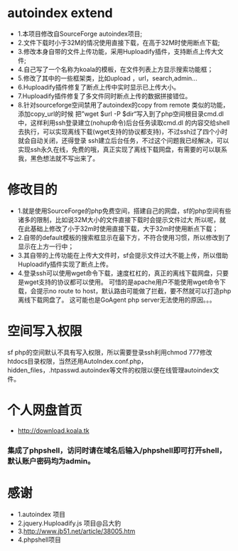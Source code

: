 # autoindex extend

* 1.本项目修改自SourceForge autoindex项目;
* 2.文件下载时小于32M的情况使用直接下载，在高于32M时使用断点下载;
* 3.修改本身自带的文件上传功能，采用Huploadify插件，支持断点上传大文件;
* 4.自己写了一个名称为koala的模板，在文件列表上方显示搜索功能框；
* 5.修改了其中的一些框架类，比如upload ，url，search,admin...
* 6.Huploadify插件修复了断点上传中实时显示已上传大小。
* 7.Huploadify插件修复了多文件同时断点上传的数据拼接错位。
* 8.针对sourceforge空间禁用了autoindex的copy from remote 类似的功能，添加copy_url的时候
把”wget $url -P $dir“写入到了php空间根目录cmd.dl中，这样利用ssh登录建立(nohup命令)后台任务读取cmd.dl
的内容交给shell去执行，可以实现离线下载(wget支持的协议都支持)，不过ssh过了四个小时就会自动关闭，还得登录
ssh建立后台任务，不过这个问题我已经解决，可以实现ssh永久在线，免费的哦，真正实现了离线下载网盘，有需要的可以联系我，黑色想法就不写出来了。

# 修改目的

* 1.就是使用SourceForge的php免费空间，搭建自己的网盘，sf的php空间有些诸多的限制，比如说32M大小的文件直接下载时会提示文件过大
所以呢，就在此基础上修改了小于32m时使用直接下载，大于32m时使用断点下载；
* 2.自带的default模板的搜索框显示在最下方，不符合使用习惯，所以修改到了显示在上方一行中；
* 3.其自带的上传功能在上传大文件时，sf会提示文件过大不能上传，所以借助Huploadify插件实现了断点上传。
* 4.登录ssh可以使用wget命令下载，速度杠杠的，真正的离线下载网盘，只要是wget支持的协议都可以使用。
可惜的是apache用户不能使用wget命令下载，会提示no route to host，默认路由可能做了拦截，要不然就可以打造php离线下载网盘了。
这可能也是GoAgent php server无法使用的原因。。。

# 空间写入权限
sf php的空间默认不具有写入权限，所以需要登录ssh利用chmod 777修改htdocs目录权限，当然还用AutoIndex.conf.php，
hidden_files，.htpasswd.autoindex等文件的权限以便在线管理autoindex文件。


# 个人网盘首页

* http://download.koala.tk

### 集成了phpshell，访问时请在域名后输入/phpshell即可打开shell，默认账户密码均为admin。

# 感谢

* 1.autoindex 项目
* 2.jquery.Huploadify.js 项目@吕大豹
* 3.http://www.jb51.net/article/38005.htm
* 4.phpshell项目
